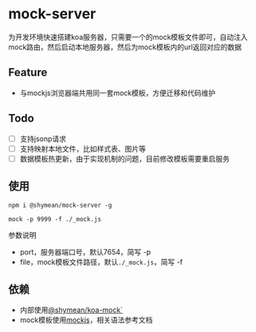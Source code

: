 mock-server
===

为开发环境快速搭建koa服务器，只需要一个的mock模板文件即可，自动注入mock路由，然后启动本地服务器，然后为mock模板内的url返回对应的数据

## Feature
* 与mockjs浏览器端共用同一套mock模板，方便迁移和代码维护

## Todo
* [ ] 支持jsonp请求
* [ ] 支持映射本地文件，比如样式表、图片等
* [ ] 数据模板热更新，由于实现机制的问题，目前修改模板需要重启服务

## 使用
```
npm i @shymean/mock-server -g

mock -p 9999 -f ./_mock.js
```
参数说明
* port，服务器端口号，默认7654，简写 -p
* file，mock模板文件路径，默认`./_mock.js`，简写 -f

## 依赖
* 内部使用[@shymean/koa-mock`](https://www.npmjs.com/package/@shymean/koa-mock)
* mock模板使用[mockjs](https://www.npmjs.com/package/mockjs)，相关语法参考文档